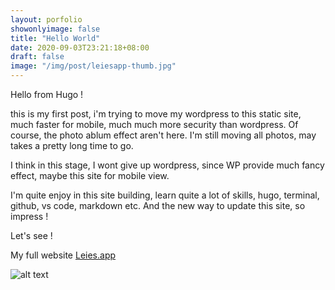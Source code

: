 ```yaml
---
layout: porfolio
showonlyimage: false
title: "Hello World"
date: 2020-09-03T23:21:18+08:00
draft: false
image: "/img/post/leiesapp-thumb.jpg"
---
```

Hello from Hugo !
<!--more-->
this is my first post, i'm trying to move my wordpress to this static site, much faster for mobile, much much more security than wordpress. Of course, the photo ablum effect aren't here. I'm still moving all photos, may takes a pretty long time to go. 

I think in this stage, I wont give up wordpress, since WP provide much fancy effect, maybe this site for mobile view. 

I'm quite enjoy in this site building, learn quite a lot of skills, hugo, terminal, github, vs code, markdown etc. And the new way to update this site, so impress !

Let's see !

My full website [Leies.app](https://www.leies.app)

![alt text](/img/post/leiesapp.jpg "Leies.app")
